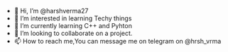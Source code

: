 - 👋 Hi, I’m @harshverma27
- 👀 I’m interested in learning Techy things
- 🌱 I’m currently learning C++ and Pyhton
- 💞️ I’m looking to collaborate on a project.
- 📫 How to reach me,You can message me on telegram on @hrsh_vrma

<!---
harshverma27/harshverma27 is a ✨ special ✨ repository because its `README.md` (this file) appears on your GitHub profile.
You can click the Preview link to take a look at your changes.
--->
